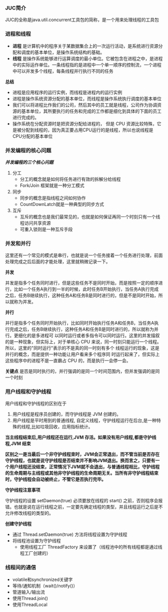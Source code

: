 ### JUC简介

JUC的全称是java.util.concurrent工具包的简称，是一个用来处理线程的工具包

### 进程和线程

- **进程** 是计算机中的程序关于某数据集合上的一次运行活动，是系统进行资源分配和调度的基本单位，是操作系统结构的基础。
- **线程** 是操作系统能够进行运算调度的最小单位。它被包含在进程之中，是进程中的实际运作单位。一条线程指的是进程中一个单一顺序的控制流，一个进程中可以并发多个线程，每条线程并行执行不同的任务

**总结**

- 进程是应用程序的运行实例，而线程是进程内的运行实例
- 进程是操作系统资源分配的基本单位，而线程是操作系统执行调度的基本单位
- 我们可以将进程比作我们的公司，然后其中的员工就是线程，公司作为协调资源的基本单位，其所要执行的任务和完成的工作都是细化到具体的下面的员工进行完成的。
- 操作系统在分配资源时是把资源分配给进程的， 但是 CPU 资源⽐较特殊，它是被分配到线程的，因为真正要占⽤CPU运⾏的是线程，所以也说线程是 CPU分配的基本单位
### 并发编程的核心问题

***并发编程的三个核心问题***

1. 分工
    - 分工的概念就是如何将任务进行有效的拆解分给线程
    - Fork/Join 框架就是一种分工模式
2. 同步
    - 同步的概念是指线程之间如何协作
    - CountDownLatch就是一种典型的同步方式
3. 互斥
    - 互斥的概念也是我们最常见的，也就是如何保证再同一个时刻只有一个线程访问共享资源
    - 可重入锁则是一种互斥手段

### 并发和并行

这里还有一个常见的模式是串行，也就是说一个任务接着一个任务进行处理，前面处理完成之后后面的才能处理，这里就稍微记录一下。

**并发**

并发是指多个任务同时进行，但是这些任务不是同时开始，而是按照一定的顺序进行，比如一个任务A执行到一半的时候，此时任务B开始执行，当任务A执行完成之后，任务B继续执行，这种任务A和任务B是同时进行的，但是不是同时开始，所以就称为并发。

**并行**

并行是指多个任务同时开始执行，比如同时开始执行任务A和任务B，当任务A执行完成之后，任务B继续执行，这种任务A和任务B是同时进行的，所以就称为并行。更细化的是多进程可
以同时运行或者多指令可以同时运行。这里的并发描叙的是一种现象，但实际上，对于单核心 CPU 来说，同一时刻只能运行一个线程。所以，这里的"同时运行"表示的不是真的同一时刻有多个 线程运行的现象，这是并行的概念，而是提供一种功能让用户看来多个程序同
时运行起来了，但实际上这些程序中的进程不是一直霸占 CPU 的，而是执行一会停一会。

**关键点** 是否是同时执行的，并行强调的是同一个时间范围内，但并发强调的是同一个时刻
### 用户线程和守护线程

用户线程和守护线程的区别在于
1. 用户线程是程序员创建的，而守护线程是 JVM 创建的。
2. 用户线程是平时用到的普通线程, 自定义线程，守护线程运行在后台,是一种特殊的线程,比如垃圾回收，应用指标统计。

**当主线程结束后,用户线程还在运行,JVM 存活。如果没有用户线程,都是守护线程,JVM 结束**

**区别之⼀是当最后⼀个⾮守护线程束时，JVM会正常退出，⽽不管当前是否存在守护线程，也就是说守护线程是否结束并不影响JVM退出。换⽽⾔之，只要有⼀个⽤户线程还没结束，正常情况下JVM就不会退出，与普通线程相比，守护线程的生命周期与主线程或其他非守护线程的生命周期无关。当所有非守护线程结束时，守护线程会自动被终止，不管它是否执行完毕。**

**守护线程注意事项**

守护线程的设置 setDaemon(true) 必须要放在线程的 start() 之前，否则程序会报错。也就是说在运行线程之前，一定要先确定线程的类型，并且线程运行之后是不允许修改线程的类型的。

**创建守护线程**

 - 通过 Thread.setDaemon(true) 方法将线程设置为守护线程
 - 将线程池设置为守护线程
   - 使用线程工厂 ThreadFactory 来设置了（线程池中的所有线程都是通过线程工厂创建的）

### 线程间的通信

- volatile和synchronized关键字
- 等待/通知机制（wait()/notify()）
- 管道输⼊/输出流
- 使⽤Thread.join()
- 使⽤ThreadLocal




